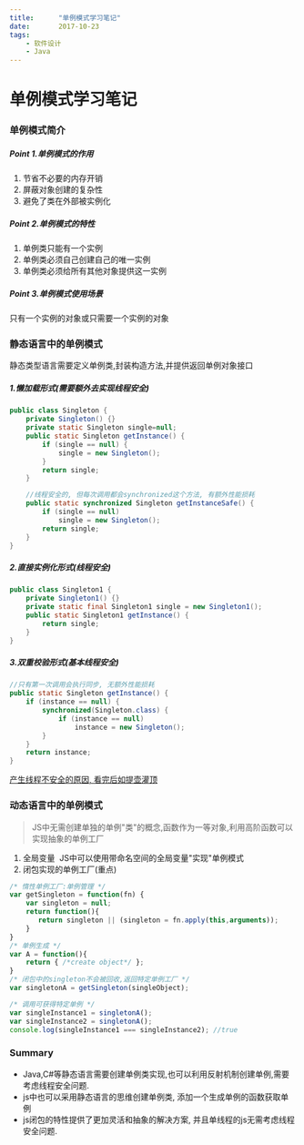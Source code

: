 ```yaml
---
title:      "单例模式学习笔记"
date:       2017-10-23
tags:
    - 软件设计
    - Java
---
```


# 单例模式学习笔记
### 单例模式简介
##### Point 1.单例模式的作用
1. 节省不必要的内存开销
2. 屏蔽对象创建的复杂性
3. 避免了类在外部被实例化

##### Point 2.单例模式的特性
1. 单例类只能有一个实例
2. 单例类必须自己创建自己的唯一实例
3. 单例类必须给所有其他对象提供这一实例  

##### Point 3.单例模式使用场景
只有一个实例的对象或只需要一个实例的对象

### 静态语言中的单例模式
静态类型语言需要定义单例类,封装构造方法,并提供返回单例对象接口

##### 1.懒加载形式(需要额外去实现线程安全)
```java
public class Singleton {
    private Singleton() {}
    private static Singleton single=null;
    public static Singleton getInstance() {
        if (single == null) {
            single = new Singleton();
        }
        return single;
    }

    //线程安全的, 但每次调用都会synchronized这个方法, 有额外性能损耗
    public static synchronized Singleton getInstanceSafe() {
        if (single == null)         
            single = new Singleton();
        return single;              
    }
}

```

##### 2.直接实例化形式(线程安全)
```java
public class Singleton1 {
    private Singleton1() {}
    private static final Singleton1 single = new Singleton1();
    public static Singleton1 getInstance() {
        return single;
    }
}
```

##### 3.双重校验形式(基本线程安全)
```java
//只有第一次调用会执行同步, 无额外性能损耗
public static Singleton getInstance() {
    if (instance == null) {
        synchronized(Singleton.class) {
            if (instance == null)
                instance = new Singleton();
        }
    }
    return instance;
}
```
[产生线程不安全的原因, 看完后如提壶灌顶](//blog.csdn.net/kufeiyun/article/details/6166673)

### 动态语言中的单例模式

> JS中无需创建单独的单例"类"的概念,函数作为一等对象,利用高阶函数可以实现抽象的单例工厂   

1. 全局变量 &nbsp;JS中可以使用带命名空间的全局变量"实现"单例模式
2. 闭包实现的单例工厂(<span class="turn-red">重点</span>)

```js
/* 惰性单例工厂:单例管理 */
var getSingleton = function(fn) {
    var singleton = null;
    return function(){
       return singleton || (singleton = fn.apply(this,arguments));
    }
}
/* 单例生成 */
var A = function(){
    return { /*create object*/ };
}
/* 闭包中的singleton不会被回收,返回特定单例工厂 */
var singletonA = getSingleton(singleObject);

/* 调用可获得特定单例 */
var singleInstance1 = singletonA();
var singleInstance2 = singletonA();
console.log(singleInstance1 === singleInstance2); //true
```

### Summary
- Java,C#等静态语言需要创建单例类实现,也可以利用反射机制创建单例,需要考虑线程安全问题.
- js中也可以采用静态语言的思维创建单例类, 添加一个生成单例的函数获取单例
- js闭包的特性提供了更加灵活和抽象的解决方案, 并且单线程的js无需考虑线程安全问题.